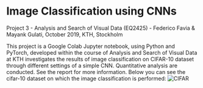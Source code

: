 # Image Classification using CNNs

Project 3 - Analysis and Search of Visual Data (EQ2425) - Federico Favia & Mayank Gulati, October 2019, KTH, Stockholm

This project is a Google Colab Jupyter notebook, using Python and PyTorch, developed within the course of Analysis and Search of Visual Data at KTH investigates the results of image classification on CIFAR-10 dataset through different settings of a simple CNN. Quantitative analysis are conducted. See the report for more information. Below you can see the cifar-10 dataset on which the image classification is performed:
![CIFAR](https://github.com/favia96/image_classification_cnn/blob/master/report/cifar10.png)
